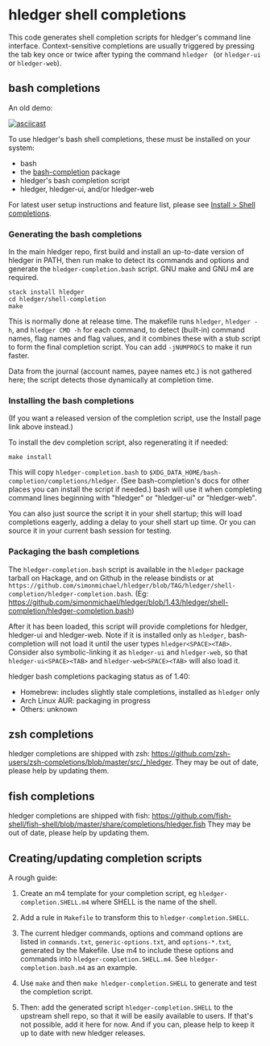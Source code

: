 # hledger shell completions

This code generates shell completion scripts for hledger's command line interface.
Context-sensitive completions are usually triggered by pressing the tab key once or twice after typing the command `hledger ` (or `hledger-ui` or `hledger-web`).

## bash completions

An old demo:

[![asciicast](https://asciinema.org/a/227935.svg)](https://asciinema.org/a/227935)

To use hledger's bash shell completions, these must be installed on your system:
- bash
- the [bash-completion](https://salsa.debian.org/debian/bash-completion) package
- hledger's bash completion script
- hledger, hledger-ui, and/or hledger-web

For latest user setup instructions and feature list, please see [Install > Shell completions](https://hledger.org/install.html#shell-completions).

### Generating the bash completions

In the main hledger repo,
first build and install an up-to-date version of hledger in PATH,
then run make to detect its commands and options and generate the `hledger-completion.bash` script.
GNU make and GNU m4 are required.

    stack install hledger
    cd hledger/shell-completion
    make

This is normally done at release time.
The makefile runs `hledger`, `hledger -h`, and `hledger CMD -h` for each command,
to detect (built-in) command names, flag names and flag values,
and it combines these with a stub script to form the final completion script.
You can add `-jNUMPROCS` to make it run faster.

Data from the journal (account names, payee names etc.) is not gathered here;
the script detects those dynamically at completion time.

### Installing the bash completions

(If you want a released version of the completion script, use the Install page link above instead.)

To install the dev completion script, also regenerating it if needed:

    make install

This will copy `hledger-completion.bash` to `$XDG_DATA_HOME/bash-completion/completions/hledger`.
(See bash-completion's docs for other places you can install the script if needed.)
bash will use it when completing command lines beginning with "hledger" or "hledger-ui" or "hledger-web".

You can also just source the script it in your shell startup; this will load completions eagerly, adding a delay to your shell start up time.
Or you can source it in your current bash session for testing.

### Packaging the bash completions

The `hledger-completion.bash` script is available in the `hledger` package tarball on Hackage,
and on Github in the release bindists or at
`https://github.com/simonmichael/hledger/blob/TAG/hledger/shell-completion/hledger-completion.bash`.
(Eg: https://github.com/simonmichael/hledger/blob/1.43/hledger/shell-completion/hledger-completion.bash)

After it has been loaded, this script will provide completions for hledger, hledger-ui and hledger-web.
Note if it is installed only as `hledger`, bash-completion will not load it until the user types `hledger<SPACE><TAB>`.
Consider also symbolic-linking it as `hledger-ui` and `hledger-web`, so that `hledger-ui<SPACE><TAB>` and `hledger-web<SPACE><TAB>` will also load it.

hledger bash completions packaging status as of 1.40:

- Homebrew: includes slightly stale completions, installed as `hledger` only
- Arch Linux AUR: packaging in progress
- Others: unknown

## zsh completions

hledger completions are shipped with zsh: <https://github.com/zsh-users/zsh-completions/blob/master/src/_hledger>.
They may be out of date, please help by updating them.

## fish completions

hledger completions are shipped with fish: <https://github.com/fish-shell/fish-shell/blob/master/share/completions/hledger.fish>
They may be out of date, please help by updating them.

## Creating/updating completion scripts

A rough guide:

1. Create an m4 template for your completion script, eg `hledger-completion.SHELL.m4` where SHELL is the name of the shell.

2. Add a rule in `Makefile` to transform this to `hledger-completion.SHELL`.

3. The current hledger commands, options and command options are listed in
   `commands.txt`, `generic-options.txt`, and `options-*.txt`, generated by the Makefile.
   Use m4 to include these options and commands into `hledger-completion.SHELL.m4`.
   See `hledger-completion.bash.m4` as an example.

4. Use `make` and then `make hledger-completion.SHELL` to generate and test the completion script.

5. Then: add the generated script `hledger-completion.SHELL` to the upstream shell repo, so that it will be easily available to users.
   If that's not possible, add it here for now.
   And if you can, please help to keep it up to date with new hledger releases.
